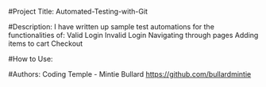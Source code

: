 #Project Title:
Automated-Testing-with-Git

#Description:
I have written up sample test automations for the functionalities of:
Valid Login
Invalid Login
Navigating through pages
Adding items to cart
Checkout

#How to Use:


#Authors:
Coding Temple - Mintie Bullard
https://github.com/bullardmintie

